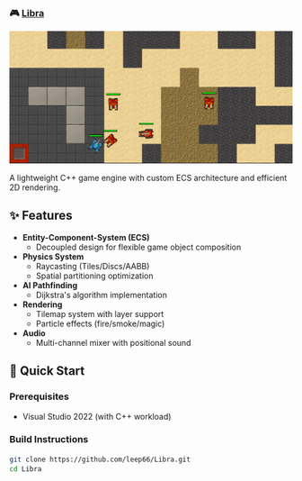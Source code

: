 ### 🎮 [Libra](https://github.com/leep66/Libra)

![Gameplay Screenshot](https://github.com/Leep66/Leep66/blob/1c8f49e3d0378e6a34d1a6c05218e1015cf2937f/Images/Libra.png)

A lightweight C++ game engine with custom ECS architecture and efficient 2D rendering.

## ✨ Features

- **Entity-Component-System (ECS)**
  - Decoupled design for flexible game object composition
- **Physics System**
  - Raycasting (Tiles/Discs/AABB)
  - Spatial partitioning optimization
- **AI Pathfinding**
  - Dijkstra's algorithm implementation
- **Rendering**
  - Tilemap system with layer support
  - Particle effects (fire/smoke/magic)
- **Audio**
  - Multi-channel mixer with positional sound

## 🚀 Quick Start

### Prerequisites
- Visual Studio 2022 (with C++ workload)

### Build Instructions
```bash
git clone https://github.com/leep66/Libra.git
cd Libra
```
